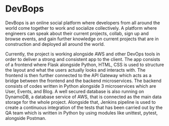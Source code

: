 # DevBops

DevBops is an online social platform where developers from all around the world come together to work and socialize collectively. A platform where engineers can speak about their current projects, collab, sign up and browse events, and gain further knowledge on current projects that are in construction and deployed all around the world.

Currently, the project is working alongside AWS and other DevOps tools in order to deliver a strong and consistent app to the client. The app consists of a frontend where Flask alongside Python, HTML, CSS is used to structure the layout and what the users actually looks and interacts with. The frontend is then further connected to the API Gateway which acts as a bridge between the frontend and the backend microservices. The backend consists of codes written in Python alongside 3 microservices which are User, Events, and Blog. A well secured database is also running on DynamoDB, a database service of AWS, that is connected as the main data storage for the whole project. Alongside that, Jenkins pipeline is used to create a continuous integration of the tests that has been carried out by the QA team which is written in Python by using modules like unittest, pytest, alongside Postman.

